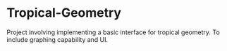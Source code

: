 # Tropical-Geometry
Project involving implementing a basic interface for tropical geometry. To include graphing capability and UI.
